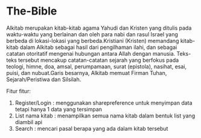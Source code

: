# The-Bible

Alkitab merupakan kitab-kitab agama Yahudi dan Kristen yang ditulis pada waktu-waktu yang berlainan dan oleh para nabi dan rasul Israel yang berbeda di lokasi-lokasi yang berbeda.Kristiani (Kristen) memandang kitab-kitab dalam Alkitab sebagai hasil dari pengilhaman ilahi, dan sebagai catatan otoritatif mengenai hubungan antara Allah dengan manusia. Teks-teks tersebut mencakup catatan-catatan sejarah yang berfokus pada teologi, himne, doa, amsal, perumpamaan, surat (epistola), nasihat, esai, puisi, dan nubuat.Garis besarnya, Alkitab memuat Firman Tuhan, Sejarah/Peristiwa dan Silsilah.

Fitur fitur:
1. Register/Login : menggunakan sharepreference untuk menyimpan data tetapi hanya 1 data yang tersimpan
2. List nama kitab : menampilkan semua nama kitab dalam bentuk list yang diambil api
3. Search : mencari pasal berapa yang ada dalam kitab tersebut